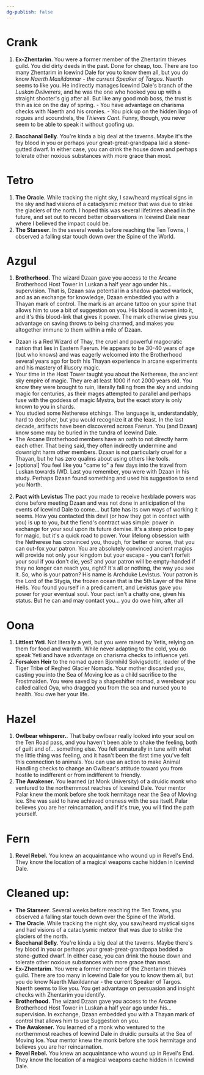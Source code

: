 ```yaml
---
dg-publish: false
---
```



# Crank
1. **Ex-Zhentarim**. You were a former member of the Zhentarim thieves guild. You did dirty deeds in the past. Done for cheap, too. There are too many Zhentarim in Icewind Dale for you to know them all, but you do know _Naerth Maxildannar - the current Speaker of Targos_. Naerth seems to like you. He indirectly manages Icewind Dale's branch of the _Luskan Deliverers_, and he was the one who hooked you up with a straight shooter's gig after all. But like any good mob boss, the trust is thin as ice on the day of spring. - You have advantage on charisma checks with Naerth and his cronies. - You pick up on the hidden lingo of rogues and scoundrels, the _Thieves Cant_. Funny, though, you never seem to be able to speak it without goofing up. 

2. **Bacchanal Belly**. You're kinda a big deal at the taverns. Maybe it's the fey blood in you or perhaps your great-great-grandpapa laid a stone-gutted dwarf. In either case, you can drink the house down and perhaps tolerate other noxious substances with more grace than most.

# Tetro
1. **The Oracle**. While tracking the night sky, I saw/heard mystical signs in the sky and had visions of a cataclysmic meteor that was due to strike the glaciers of the north. I hoped this was several lifetimes ahead in the future, and set out to record better  observations in Icewind Dale near where I believed the impact could be.
2. **The Starseer**. In the several weeks before reaching the Ten Towns, I observed a falling star touch down over the Spine of the World.

# Azgul
1. **Brotherhood.** The wizard Dzaan gave you access to the Arcane Brotherhood Host Tower in Luskan a half year ago under his... supervision. That is, Dzaan saw potential in a shadow-pacted warlock, and as an exchange for knowledge, Dzaan embedded you with a Thayan mark of control. The mark is an arcane tattoo on your spine that allows him to use a bit of suggestion on you. His blood is woven into it, and it's this blood-link that gives it power. The mark otherwise gives you advantage on saving throws to being charmed, and makes you altogether immune to them within a mile of Dzaan.
- Dzaan is a Red Wizard of Thay, the cruel and powerful magocratic nation that lies in Eastern Faerun. He appears to be 30-40 years of age (but who knows) and was eagerly welcomed into the Brotherhood several years ago for both his Thayan experience in arcane experiments and his mastery of illusory magic.
- Your time in the Host Tower taught you about the Netherese, the ancient sky empire of magic. They are at least 1000 if not 2000 years old. You know they were brought to ruin, literally falling from the sky and undoing magic for centuries, as their mages attempted to parallel and perhaps fuse with the goddess of magic Mystra, but the exact story is only known to you in shards.
- You studied some Netherese etchings. The language is, understandably, hard to decipher, but you would recognize it at the least. In the last decade, artifacts have been discovered across Faerun. You (and Dzaan) know some may be buried in the tundra of Icewind Dale.
- The Arcane Brotherhood members have an oath to not directly harm each other. That being said, they often indirectly undermine and downright harm other members. Dzaan is not particularly cruel for a Thayan, but he has zero qualms about using others like tools.
- [optional] You feel like you "came to" a few days into the travel from Luskan towards IWD. Last you remember, you were with Dzaan in his study. Perhaps Dzaan found something and used his suggestion to send you North.

2. **Pact with Levistus** The pact you made to receive hexblade powers was done before meeting Dzaan and was not done in anticipation of the events of Icewind Dale to come... but fate has its own ways of working it seems. How you contacted this devil (or how they got in contact with you) is up to you, but the fiend's contract was simple: power in exchange for your soul upon its future demise. It's a steep price to pay for magic, but it's a quick road to power. Your lifelong obsession with the Netherese has convinced you, though, for better or worse, that you can out-fox your patron. You are absolutely convinced ancient magics will provide not only your kingdom but your escape - you can't forfeit your soul if you don't die, yes? and your patron will be empty-handed if they no longer can reach you, right? It's all or nothing, the way you see it. So, who is your patron? His name is Archduke Levistus. Your patron is the Lord of the Stygia, the frozen ocean that is the 5th Layer of the Nine Hells. You found yourself in a predicament, and Levistus gave you power for your eventual soul. Your pact isn't a chatty one, given his status. But he can and may contact you... you do owe him, after all


# Oona
1. **Littlest Yeti**. Not literally a yeti, but you were raised by Yetis, relying on them for food and warmth. While never adapting to the cold, you do speak Yeti and have advantage on charisma checks to influence yeti. 
2. **Forsaken Heir** to the nomad queen Bjornhild Solvigsdottir, leader of the Tiger Tribe of Reghed Glacier Nomads. Your mother discarded you, casting you into the Sea of Moving Ice as a child sacrifice to the Frostmaiden. You were saved by a shapeshifter nomad, a werebear you called called Oya, who dragged you from the sea and nursed you to health. You owe her your life.

# Hazel
1. **Owlbear whisperer.**. That baby owlbear really looked into your soul on the Ten Road pass, and you haven't been able to shake the feeling, both of guilt and of... something else. You felt unnaturally in tune with what the little thing was feeling, and it hasn't been the first time you've felt this connection to animals. You can use an action to make Animal Handling checks to change an Owlbear's attitude toward you from hostile to indifferent or from indifferent to friendly. 
2. **The Awakener.** You learned (at Monk University) of a druidic monk who ventured to the northernmost reaches of Icewind Dale. Your mentor Palar knew the monk before she took hermitage near the Sea of Moving ice. She was said to have achieved oneness with the sea itself. Palar believes you are her reincarnation, and if it's true, you will find the path yourself.

# Fern
1. **Revel Rebel.** You knew an acquaintance who wound up in Revel's End. They know the location of a magical weapons cache hidden in Icewind Dale.



# Cleaned up:
- **The Starseer**. Several weeks before reaching the Ten Towns, you observed a falling star touch down over the Spine of the World.
- **The Oracle**. While tracking the night sky, you saw/heard mystical signs and had visions of a cataclysmic meteor that was due to strike the glaciers of the north.
- **Bacchanal Belly**. You're kinda a big deal at the taverns. Maybe there's fey blood in you or perhaps your great-great-grandpapa bedded a stone-gutted dwarf. In either case, you can drink the house down and tolerate other noxious substances with more grace than most.
- **Ex-Zhentarim**. You were a former member of the Zhentarim thieves guild. There are too many in Icewind Dale for you to know them all, but you do know Naerth Maxildannar - the current Speaker of Targos. Naerth seems to like you. You get advantage on persuasion and insight checks with Zhentarim you identify.
- **Brotherhood.** The wizard Dzaan gave you access to the Arcane Brotherhood Host Tower in Luskan a half year ago under his... supervision. In exchange, Dzaan embedded you with a Thayan mark of control that allows him to use Suggestion on you.
- **The Awakener.** You learned of a monk who ventured to the northernmost reaches of Icewind Dale in druidic pursuits at the Sea of Moving Ice. Your mentor knew the monk before she took hermitage and believes you are her reincarnation.
- **Revel Rebel.** You knew an acquaintance who wound up in Revel's End. They know the location of a magical weapons cache hidden in Icewind Dale.
   